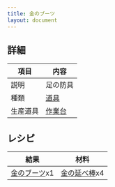 ```yaml
---
title: 金のブーツ
layout: document
---
```

## 詳細

|項目|内容|
|---|---|
|説明|足の防具|
|種類|[道具](道具)|
|生産道具|[作業台](作業台)|

## レシピ

|結果|材料|
|---|---|
|[金のブーツ](金のブーツ)x1|[金の延べ棒](金の延べ棒)x4|
